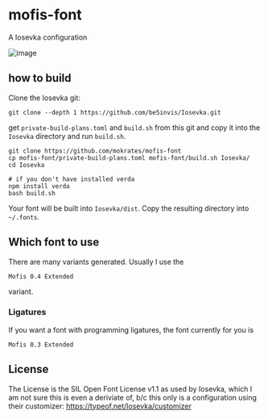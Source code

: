 # mofis-font
A Iosevka configuration

![image](https://github.com/mokrates/mofis-font/assets/9881544/7a93a91b-298d-4cf4-8c0b-af658431e29f)

## how to build

Clone the Iosevka git:

	git clone --depth 1 https://github.com/be5invis/Iosevka.git 

get `private-build-plans.toml` and `build.sh` from this git and copy
it into the `Iosevka` directory and run `build.sh`.

	git clone https://github.com/mokrates/mofis-font
	cp mofis-font/private-build-plans.toml mofis-font/build.sh Iosevka/
	cd Iosevka

	# if you don't have installed verda
	npm install verda
	bash build.sh
	
Your font will be
built into `Iosevka/dist`. Copy the resulting directory into `~/.fonts`.

## Which font to use

There are many variants generated. Usually I use the

    Mofis 0.4 Extended 
	
variant.

### Ligatures

If you want a font with programming ligatures, the font currently for you is

	Mofis 0.3 Extended

## License

The License is the SIL Open Font License v1.1 as used by Iosevka,
which I am not sure this is even a deriviate of, b/c this only is a
configuration using their customizer:
https://typeof.net/Iosevka/customizer
